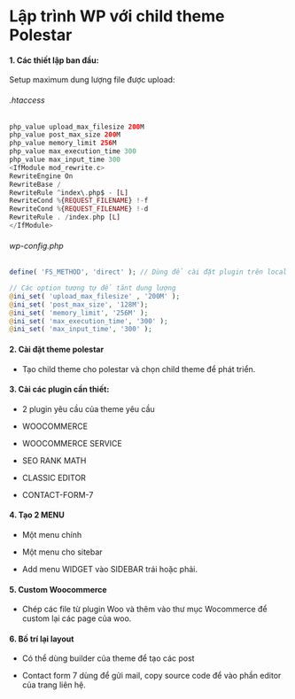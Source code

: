# Lập trình WP với child theme Polestar 

#### 1. Các thiết lập ban đầu:
Setup maximum dung lượng file được upload:

###### .htaccess

``` php
php_value upload_max_filesize 200M
php_value post_max_size 200M
php_value memory_limit 256M
php_value max_execution_time 300
php_value max_input_time 300
<IfModule mod_rewrite.c>
RewriteEngine On
RewriteBase /
RewriteRule ^index\.php$ - [L]
RewriteCond %{REQUEST_FILENAME} !-f
RewriteCond %{REQUEST_FILENAME} !-d
RewriteRule . /index.php [L]
</IfModule>
```

###### wp-config.php

``` php
define( 'FS_METHOD', 'direct' ); // Dùng để cài đặt plugin trên local

// Các option tương tự để tănt dung lượng
@ini_set( 'upload_max_filesize' , '200M' );
@ini_set( 'post_max_size', '128M');
@ini_set( 'memory_limit', '256M' );
@ini_set( 'max_execution_time', '300' );
@ini_set( 'max_input_time', '300' );
```

#### 2. Cài đặt theme polestar

- Tạo child theme cho polestar và chọn child theme để phát triển.


#### 3. Cài các plugin cần thiết:

- 2 plugin yêu cầu của theme yêu cầu

- WOOCOMMERCE

- WOOCOMMERCE SERVICE

- SEO RANK MATH

- CLASSIC EDITOR

- CONTACT-FORM-7


#### 4. Tạo 2 MENU

- Một menu chính

- Một menu cho sitebar

- Add menu WIDGET vào SIDEBAR trái hoặc phải.


#### 5. Custom Woocommerce

- Chép các file từ plugin Woo và thêm vào thư mục Wocommerce để custom lại các page của woo.


#### 6. Bố trí lại layout

- Có thể dùng builder của theme để tạo các post

- Contact form 7 dùng để gửi mail, copy source code để vào phần editor của trang liên hệ.

